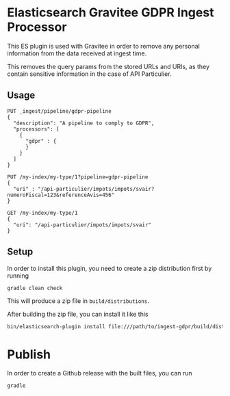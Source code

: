 # Elasticsearch Gravitee GDPR Ingest Processor

This ES plugin is used with Gravitee in order to remove any personal information from the data received at ingest time.

This removes the query params from the stored URLs and URIs, as they contain sensitive information in the case of API Particulier.

## Usage

```
PUT _ingest/pipeline/gdpr-pipeline
{
  "description": "A pipeline to comply to GDPR",
  "processors": [
    {
      "gdpr" : {
      }
    }
  ]
}

PUT /my-index/my-type/1?pipeline=gdpr-pipeline
{
  "uri" : "/api-particulier/impots/impots/svair?numeroFiscal=123&referenceAvis=456"
}

GET /my-index/my-type/1
{
  "uri": "/api-particulier/impots/impots/svair"
}
```

## Setup

In order to install this plugin, you need to create a zip distribution first by running

```bash
gradle clean check
```

This will produce a zip file in `build/distributions`.

After building the zip file, you can install it like this

```bash
bin/elasticsearch-plugin install file:///path/to/ingest-gdpr/build/distribution/ingest-gdpr-0.0.1-SNAPSHOT.zip
```

# Publish

In order to create a Github release with the built files, you can run

```bash
gradle
```
